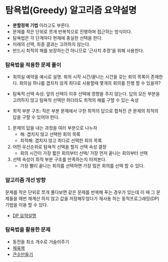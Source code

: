 # 탐욕법(Greedy) 알고리즘 요약설명 

- **분할정복 기법** 이라고도 부른다.
- 문제를 작은 단위로 쪼개 반복적으로 진행하며 접근하는 방식이다.
- 탐욕법은 각 단계마다 현재에 충실한 선택을 한다.
- 미래의 선택, 최종 결과는 고려하지 않는다.
- 반드시 최적의 해를 보장하는건 아니므로 '근사치 추정'을 위해 사용한다.


### 탐욕법을 적용한 문제 풀이
- 회의실 예약을 예시로 설명. 회의 시작 시간/끝나는 시간을 갖는 회의 목록이 존재한다. 회의실 하나를 겹치치 않게 최다로 사용할때 몇개의 회의를 진행 할 수 있을까?

- 탐욕적 선택 속성: 앞의 선택이 이후 선택에 영향을 주지 않는다. 답의 모든 부분을 고려하지 않고 탐욕적 선택만 하더라도 최적의 해를 구할 수 있는 속성
- 최적 부분 구조: 작은 부분 문제에서 구한 최적의 답으로 합쳐진 큰 문제의 최적의 답을 구할 수 있어야 한다. 

1. 문제의 답을 내는 과정을 여러 부분으로 나누자
    - 해: 겹치지 않고 선택한 회의 목록
    - 최적해: 겹치지 않고 최다로 선택한 회의 목록
2. 어떤 우선순위로 탐욕적 선택을 할지 선택 속성 결정
    - 회의 시간이 가장 짧은 회의부터 선택/ 가장 먼저 끝나는 회의부터 선택
3. 선택 속성이 최적 부분 구조를 만족하는지 따져본다.
    - 가장 빨리 끝나는 회의를 선택하면 가장 많은 회의를 선택 할 수 있다.



### 알고리즘 개선 방향

문제를 작은 단위로 쪼개 풀다보면 같은 문제를 반복해 푸는 경우가 있는데 이 때 그 문제들을 매번 재계산 하지 않고 값을 저장해두었다가 재사용 하는 동적프로그래밍(DP) 기법을 이용 할 수 있다.
- [DP 요약설명](https://github.com/TheCopiens/algorithm-study/blob/master/contents/DP.md)

### 탐욕법을 활용한 문제
- 동전을 최소 개수로 거슬러주기
- [체육복](https://github.com/TheCopiens/algorithm-study/blob/ohhako/source/ohhako/200202_greedy.md)
- [큰수만들기](https://programmers.co.kr/learn/courses/30/lessons/42883)


